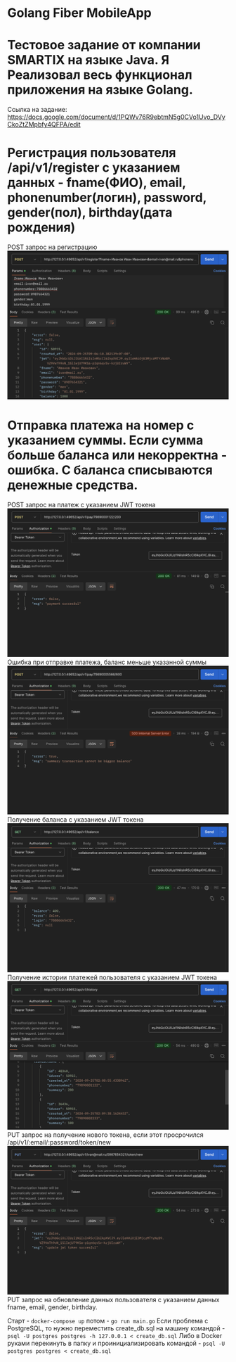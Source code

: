 # Golang Fiber MobileApp

# Тестовое задание от компании SMARTIX на языке Java. Я Реализовал весь функционал приложения на языке Golang.
Ссылка на задание: https://docs.google.com/document/d/1PQWv76R9ebtmN5g0CVo1Uvo_DVyCkoZtZMpbfy4QFPA/edit

# Регистрация пользователя /api/v1/register с указанием данных - fname(ФИО), email, phonenumber(логин), password, gender(пол), birthday(дата рождения)
POST запрос на регистрацию
![Alt text](prew/register.png?raw=true "register")

# Отправка платежа на номер с указанием суммы. Если сумма больше баланса или некорректна - ошибка. С баланса списываются денежные средства.
POST запрос на платеж с указанием JWT токена
![Alt text](prew/pay.png?raw=true "pay")
Ошибка при отправке платежа, баланс меньше указанной суммы
![Alt text](prew/payerror.png?raw=true "payerror")
Получение баланса с указанием JWT токена
![Alt text](prew/balanceafterpay.png?raw=true "balance")
Получение истории платежей пользователя с указанием JWT токена
![Alt text](prew/history.png?raw=true "history")
PUT запрос на получение нового токена, если этот просрочился /api/v1/:email/:password/token/new
![Alt text](prew/newtoken.png?raw=true "newtoken")
PUT запрос на обновление данных пользователя с указанием данных fname, email, gender, birthday.

Старт - `docker-compose up` потом - `go run main.go`
Если проблема с PostgreSQL, то нужно переместить create_db.sql на машину командой - `psql -U postgres postgres -h 127.0.0.1 < create_db.sql`
Либо в Docker руками перекинуть в папку и проинициализировать командой - `psql -U postgres postgres < create_db.sql`